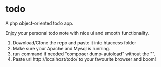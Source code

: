 # todo
A php object-oriented todo app.

Enjoy your personal todo note with nice ui and smooth functionality.

1. Download/Clone the repo and paste it into htaccess folder
2. Make sure your Apache and Mysql is running.
3. run command if needed "composer dump-autoload" without the "".
4. Paste url http://localhost/todo/ to your favourite browser and boom!



